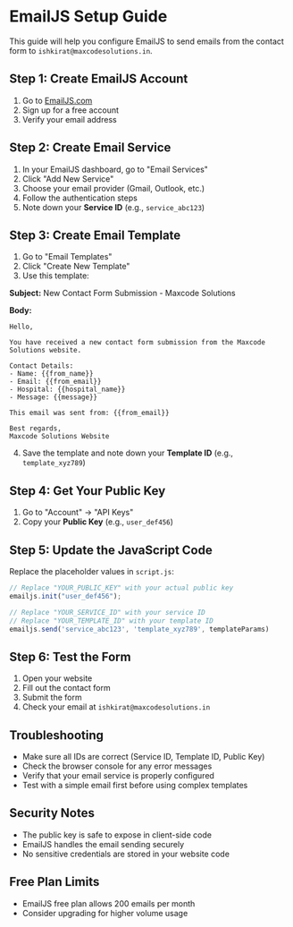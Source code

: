 # EmailJS Setup Guide

This guide will help you configure EmailJS to send emails from the contact form to `ishkirat@maxcodesolutions.in`.

## Step 1: Create EmailJS Account

1. Go to [EmailJS.com](https://www.emailjs.com/)
2. Sign up for a free account
3. Verify your email address

## Step 2: Create Email Service

1. In your EmailJS dashboard, go to "Email Services"
2. Click "Add New Service"
3. Choose your email provider (Gmail, Outlook, etc.)
4. Follow the authentication steps
5. Note down your **Service ID** (e.g., `service_abc123`)

## Step 3: Create Email Template

1. Go to "Email Templates"
2. Click "Create New Template"
3. Use this template:

**Subject:** New Contact Form Submission - Maxcode Solutions

**Body:**
```
Hello,

You have received a new contact form submission from the Maxcode Solutions website.

Contact Details:
- Name: {{from_name}}
- Email: {{from_email}}
- Hospital: {{hospital_name}}
- Message: {{message}}

This email was sent from: {{from_email}}

Best regards,
Maxcode Solutions Website
```

4. Save the template and note down your **Template ID** (e.g., `template_xyz789`)

## Step 4: Get Your Public Key

1. Go to "Account" → "API Keys"
2. Copy your **Public Key** (e.g., `user_def456`)

## Step 5: Update the JavaScript Code

Replace the placeholder values in `script.js`:

```javascript
// Replace "YOUR_PUBLIC_KEY" with your actual public key
emailjs.init("user_def456");

// Replace "YOUR_SERVICE_ID" with your service ID
// Replace "YOUR_TEMPLATE_ID" with your template ID
emailjs.send('service_abc123', 'template_xyz789', templateParams)
```

## Step 6: Test the Form

1. Open your website
2. Fill out the contact form
3. Submit the form
4. Check your email at `ishkirat@maxcodesolutions.in`

## Troubleshooting

- Make sure all IDs are correct (Service ID, Template ID, Public Key)
- Check the browser console for any error messages
- Verify that your email service is properly configured
- Test with a simple email first before using complex templates

## Security Notes

- The public key is safe to expose in client-side code
- EmailJS handles the email sending securely
- No sensitive credentials are stored in your website code

## Free Plan Limits

- EmailJS free plan allows 200 emails per month
- Consider upgrading for higher volume usage 
